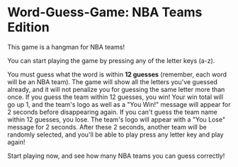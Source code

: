 # Word-Guess-Game: NBA Teams Edition
This game is a hangman for NBA teams!

You can start playing the game by pressing any of the letter keys (a-z).

You must guess what the word is within <b>12 guesses</b> (remember, each word will be an NBA team).  The game will show all the letters you've guessed already, and it will not penalize you for guessing the same letter more than once.  If you guess the team within 12 guesses, you win!  Your win total will go up 1, and the team's logo as well as a "You Win!" message will appear for 2 seconds before disappearing again.  If you can't guess the team name within 12 guesses, you lose.  The team's logo will appear with a "You Lose" message for 2 seconds.  After these 2 seconds, another team will be randomly selected, and you'll be able to play press any letter key and play again! 

Start playing now, and see how many NBA teams you can guess correctly!